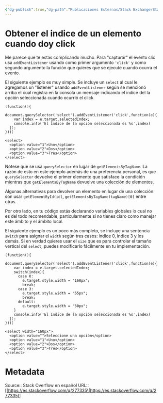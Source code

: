 ```yaml
---
{"dg-publish":true,"dg-path":"Publicaciones Externas/Stack Exchange/Stack Overflow en español/es.stackoverflow.com-277335.md","permalink":"/publicaciones-externas/stack-exchange/stack-overflow-en-espanol/es-stackoverflow-com-277335/","title":"Obtener el indice de un elemento cuando doy click","hide":true,"noteIcon":"default","created":"2024-04-03T12:49:10.506-06:00","updated":"2024-04-05T16:43:55.520-06:00"}
---
```


# Obtener el indice de un elemento cuando doy click

Me parece que te estas complicando mucho. Para "capturar" el evento clic usa `addEventListener` usando como primer argumento `'click'` y como segundo argumento la función que quieres que se ejecute cuando ocurra el evento.

El siguiente ejemplo es muy simple. Se incluye un `select` al cual le agregamos un "listener" usando `addEventListener` según se mencionó arriba el cual registra en la consola un mensaje indicando el índice del la opción seleccionada cuando ocurrió el click.

<!-- begin snippet: js hide: false console: true babel: false -->

<!-- language: lang-js -->

    (function(){
      document.querySelector('select').addEventListener('click',function(e){
        var index = e.target.selectedIndex;
        console.info('El índice de la opción seleccionada es %s',index)
      });
    })()

<!-- language: lang-html -->

    <select>
      <option value="1">Uno</option>
      <option value="2">Dos</option>
      <option value="3">Tres</option>
    </select>

<!-- end snippet -->

Nótese que se usa `querySelector` en lugar de `getElementsByTagName`. La razón de esto en este ejemplo además de una preferencia personal, es que `querySelector` devuelve el primer elemento que satisface la condición mientras que `getElementsByTagName` devuelve una colección de elementos.

Algunas alternativas para devolver un elemento en lugar de una colección son  usar `getElementById(id)`, `getElementsByTagName(tagName)[0]` entre otras.

Por otro lado, en tu código estás declarando variables globales lo cual no es del todo recomendable, particularmente si no tienes claro como manejar este ámbito y el ámbito local.

El siguiente ejemplo es un poco más completo, se incluye una sentencia `switch` para asignar el `width` según tres casos: indice 0, indice 3 y los demás. Si en verdad quieres usar el `size` que es para controlar el tamaño vertical del `select`, puedes modificarlo fácilmente en tu implementación.
 
<!-- begin snippet: js hide: false console: true babel: false -->

<!-- language: lang-js -->

    (function(){
      document.querySelector('select').addEventListener('click',function(e){
        var index = e.target.selectedIndex;
        switch(index){
          case 0:
            e.target.style.width = "160px";
            break;
          case 3: 
            e.target.style.width = "55px";
            break;
          default:
            e.target.style.width = "50px";  
        }
        console.info('El índice de la opción seleccionada es %s',index)
      });
    })()

<!-- language: lang-html -->

    <select width="160px">
      <option value="">Seleccione una opción</option>
      <option value="1">Uno</option>
      <option value="2">Dos</option>
      <option value="3">Tres</option>
    </select>

<!-- end snippet -->





# Metadata
Source:: Stack Overflow en español
URL:: [[https://es.stackoverflow.com/q/277335\|https://es.stackoverflow.com/q/277335]]

